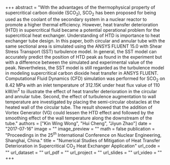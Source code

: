 +++
abstract = "With the advantages of the thermophysical property of supercritical carbon dioxide (SCO$_2$), SCO$_2$ has been proposed for being used as the coolant of the secondary system in a nuclear reactor to promote a higher thermal efficiency. However, heat transfer deterioration (HTD) in supercritical fluid became a potential operational problem for the supercritical heat exchanger. Understanding of HTD is importance to heat exchanger tube design. In this paper, both circular and annular tube with the same sectional area is simulated using the ANSYS FLUENT 15.0 with Shear Stress Transport (SST) turbulence model. In general, the SST model can accurately predict the position of HTD peak as found in the experiment but with a difference between the simulated and experimental value of the peak. Nevertheless, the SST model is still regarded as the turbulence model in modeling supercritical carbon dioxide heat transfer in ANSYS FLUENT. Computational Fluid Dynamics (CFD) simulation was performed for SCO$_2$ on 8.42 MPa with an inlet temperature of 312.15K under heat flux value of 110 kW/m$^2$ to illustrate the effect of heat transfer deterioration in the circular and annular tube. Second, the effect of turbulence augmentation to wall temperature are investigated by placing the semi-circular obstacles at the heated wall of the circular tube. The result showed that the addition of Vortex Generator (VG) could lessen the HTD effect and followed by the smoothing effect of the wall temperature along the downstream of the tube."
authors = ["Kin Wing Wong", "Hui Cheng", "Jiyun Zhao"]
date = "2017-07-16"
image = ""
image_preview = ""
math = false
publication = "Proceedings in the 25$^{th}$ International Conference on Nuclear Engineering, Shanghai, China."
title = "Numerical Studies of Mitigation of Heat Transfer Deterioration in Supercritical CO$_2$ Heat Exchanger Application"
url_code = ""
url_dataset = ""
url_pdf = ""
url_project = ""
url_slides = ""
url_video = ""
+++
